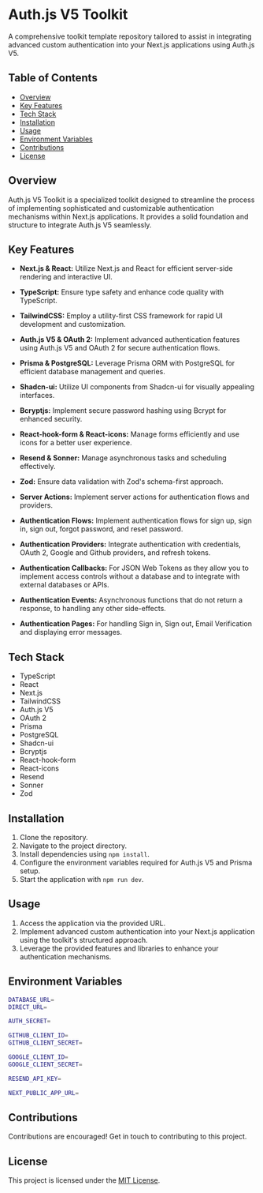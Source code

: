 # Auth.js V5 Toolkit

A comprehensive toolkit template repository tailored to assist in integrating advanced custom authentication into your Next.js applications using Auth.js V5.

## Table of Contents

- [Overview](#overview)
- [Key Features](#key-features)
- [Tech Stack](#tech-stack)
- [Installation](#installation)
- [Usage](#usage)
- [Environment Variables](#environment-variables)
- [Contributions](#contributions)
- [License](#license)

## Overview

Auth.js V5 Toolkit is a specialized toolkit designed to streamline the process of implementing sophisticated and customizable authentication mechanisms within Next.js applications. It provides a solid foundation and structure to integrate Auth.js V5 seamlessly.

## Key Features

- **Next.js & React:** Utilize Next.js and React for efficient server-side rendering and interactive UI.
- **TypeScript:** Ensure type safety and enhance code quality with TypeScript.
- **TailwindCSS:** Employ a utility-first CSS framework for rapid UI development and customization.
- **Auth.js V5 & OAuth 2:** Implement advanced authentication features using Auth.js V5 and OAuth 2 for secure authentication flows.
- **Prisma & PostgreSQL:** Leverage Prisma ORM with PostgreSQL for efficient database management and queries.
- **Shadcn-ui:** Utilize UI components from Shadcn-ui for visually appealing interfaces.
- **Bcryptjs:** Implement secure password hashing using Bcrypt for enhanced security.
- **React-hook-form & React-icons:** Manage forms efficiently and use icons for a better user experience.
- **Resend & Sonner:** Manage asynchronous tasks and scheduling effectively.
- **Zod:** Ensure data validation with Zod's schema-first approach.
- **Server Actions:** Implement server actions for authentication flows and providers.

- **Authentication Flows:** Implement authentication flows for sign up, sign in, sign out, forgot password, and reset password.
- **Authentication Providers:** Integrate authentication with credentials, OAuth 2, Google and Github providers, and refresh tokens.
- **Authentication Callbacks:** For JSON Web Tokens as they allow you to implement access controls without a database and to integrate with external databases or APIs.
- **Authentication Events:** Asynchronous functions that do not return a response, to handling any other side-effects.
- **Authentication Pages:** For handling Sign in, Sign out, Email Verification and displaying error messages.

## Tech Stack

- TypeScript
- React
- Next.js
- TailwindCSS
- Auth.js V5
- OAuth 2
- Prisma
- PostgreSQL
- Shadcn-ui
- Bcryptjs
- React-hook-form
- React-icons
- Resend
- Sonner
- Zod

## Installation

1. Clone the repository.
2. Navigate to the project directory.
3. Install dependencies using `npm install`.
4. Configure the environment variables required for Auth.js V5 and Prisma setup.
5. Start the application with `npm run dev`.

## Usage

1. Access the application via the provided URL.
2. Implement advanced custom authentication into your Next.js application using the toolkit's structured approach.
3. Leverage the provided features and libraries to enhance your authentication mechanisms.

## Environment Variables

```bash
DATABASE_URL=
DIRECT_URL=

AUTH_SECRET=

GITHUB_CLIENT_ID=
GITHUB_CLIENT_SECRET=

GOOGLE_CLIENT_ID=
GOOGLE_CLIENT_SECRET=

RESEND_API_KEY=

NEXT_PUBLIC_APP_URL=
```

## Contributions

Contributions are encouraged! Get in touch to contributing to this project.

## License

This project is licensed under the [MIT License](LICENSE).
